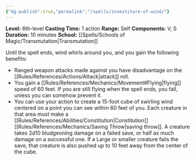 ```yaml
---
{"dg-publish":true,"permalink":"/spells/investiture-of-wind/"}
---
```


**Level:** 6th-level
**Casting Time:** 1 action
**Range:** Self
**Components:** V, S
**Duration:** 10 minutes
**School:** [[Spells/Schools of Magic/Transmutation\|Transmutation]]

Until the spell ends, wind whirls around you, and you gain the following benefits:
- Ranged weapon attacks made against you have disadvantage on the [[Rules/References/Actions/Attack\|attack]] roll.
- You gain a [[Rules/References/Mechanics/Movement#Flying\|flying]] speed of 60 feet. If you are still flying when the spell ends, you fall, unless you can somehow prevent it.
- You can use your action to create a 15-foot cube of swirling wind centered on a point you can see within 60 feet of you. Each creature in that area must make a [[Rules/References/Abilities/Constitution\|Constitution]] [[Rules/References/Mechanics/Saving Throw\|saving throw]]. A creature takes 2d10 bludgeoning damage on a failed save, or half as much damage on a successful one. If a Large or smaller creature fails the save, that creature is also pushed up to 10 feet away from the center of the cube.